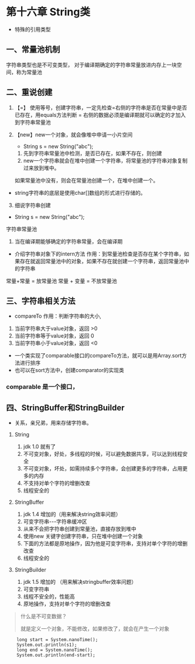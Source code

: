 # 第十六章 String类

* 特殊的引用类型

## 一、常量池机制

字符串类型也是不可变类型，
对于编译期确定的字符串常量放进内存上一块空间，称为常量池



## 二、重说创建

1. 【=】 使用等号，创建字符串，一定先检查=右侧的字符串是否在常量中是否已存在，用equals方法判断
         = 右侧的数据必须是编译期就可以确定的才加入到字符串常量池
         
2. 【new】new一个对象，就会像堆中申请一小片空间
      * String s = new String("abc");
      1. 先到字符串常量池中检测，是否已存在，如果不存在，则创建
      2. new一个字符串就会在堆中创建一个字符串，将常量池的字符串对象复制过来放到堆中。
      
      如果常量池中没有，则会在常量池创建一个，在堆中创建一个。
      

* string字符串的底层是使用char[]数组的形式进行存储的。


3. 细说字符串创建

* String s = new String("abc");

字符串常量池
1. 当在编译期能够确定的字符串常量，会在编译期

* 介绍字符串对象下的intern方法
作用：到常量池检查是否存在某个字符串，如果存在就返回常量池中的对象，如果不存在就创建一个字符串，返回常量池中的字符串


常量+常量 = 放常量池
常量 + 变量 = 不放常量池

## 三、字符串相关方法

- compareTo 作用：判断字符串的大小,

1. 当前字符串大于value对象，返回 >0
2. 当前字符串等于value对象，返回 0
3. 当前字符串小于value对象，返回 <0

* 一个类实现了comparable接口的compareTo方法，就可以是用Array.sort方法进行排序
* 也可以在sort方法中，创建comparator的实现类

### comparable 是一个接口，


## 四、StringBuffer和StringBuilder

* 关系，亲兄弟，用来存储字符串。

1. String
    1. jdk 1.0 就有了
    2. 不可变对象，好处，多线程的时候，可以避免数据共享，可以达到线程安全
    3. 不可变对象，坏处，如需持续多个字符串，会创建更多的字符串，占用更多的内存
    4. 不支持对单个字符的增删改查
    5. 线程安全的
    
2. StringBuffer
    1. jdk 1.4 增加的（用来解决string效率问题）
    2. 可变字符串---字符串缓冲区 
    3. 从来不会把字符串创建到常量池，直接存放到堆中
    4. 使用new 关键字创建字符串，只在堆中创建一个对象
    5. 下面的方法都是原地操作，因为他是可变字符串，支持对单个字符的增删改查
    6. 线程安全的
  
3. StringBuilder
    1. jdk 1.5 增加的 （用来解决stringbuffer效率问题）
    2. 可变字符串
    3. 线程不安全的，性能高
    4. 原地操作，支持对单个字符的增删改查





> 什么是不可变数据？
> 
> 就是定义一个对象，不能修改，如果修改了，就会在产生一个对象


        long start = System.nanoTime();
        System.out.println(s1);
        long end = System.nanoTime();
        System.out.println(end-start);


